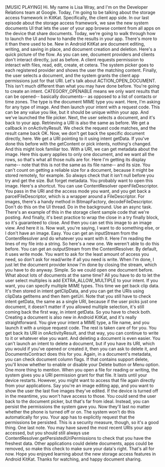 [MUSIC PLAYING] Hi. My name is Lisa Wray, and I'm on the Developer Relations team at Google. Today, I'm going to be talking about the storage access framework in KitKat. Specifically, the client app side. In our last episode about the storage access framework, we saw the new system documents UI that lets the user of your app browse content from all apps on the device that share documents. Today, we're going to walk through how to launch the UI and how to handle the results in your app. There's more to it than there used to be. New in Android KitKat are document editing, writing, and saving in place, and document creation and deletion. Here's a quick picture of the flow. As you can see, document providers and clients don't interact directly, just as before. A client requests permission to interact with files, read, edit, create, et cetera. The system picker goes to each registered provider and shows the user the matching content. Finally, the user selects a document, and the system grants the client app permissions just for that URI. Let's talk about ACTION_OPEN_DOCUMENT. This isn't much different than what you may have done before. You're going to create an intent. CATEGORY_OPENABLE means we only want results that can be opened-- basically documents-- as opposed to a list of contacts or time zones. The type is the document MIME type you want. Here, I'm asking for any type of image. And then launch your intent with a request code. This can be any value you like, but it should be unique within your app. And we've launched the file picker. Next, the user selects a document, and it's back to your app. Retrieving a URI is also the same as before. We get a callback in onActivityResult. We check the request code matches, and the result came back OK. Now, we don't get back the specific document directly, here. We get a URI pointing to it using intent getData. If you've done this before with the getContent or pick intents, nothing's changed. And this might look familiar too. With a URI, we can get metadata about the image. Here this query applies to only one document, and we want all the rows, so that's what all those nulls are for. Here I'm getting its display name-- note that this is not the same as its file name-- and its size. You can't count on getting a reliable size for a document, because it might be stored remotely, for example. So always check that it isn't null before you try and get the size. But forget metadata. You probably want to open this image. Here's a shortcut. You can use ContentResolver openFileDescriptor. You pass in the URI and the access mode you want, and you get back a parcelFileDescriptor, which is a wrapper around a FileDescriptor. For images, there's a handy method in BitmapFactory, decodeFileDescriptor. Don't do this on the UI thread. Do in the background. Use an async task. There's an example of this in the storage client sample code that we're posting. And finally, it's best practice to wrap the close in a try finally block, so it's guaranteed to close. And then you can set this image to an image view. And here it is. Now wait, you're saying, I want to do something else, or I don't have an image. Easy. You can get an inputStream from the ContentResolver and do whatever you want with it. Here I'm reading the lines of my file into a string. So here's a new one. We weren't able to do this before. You can get an outputStream from the ContentResolver. By default, it uses write mode. You want to ask for the least amount of access you need, so don't ask for read/write if all you need is write. When I'm done, I just let the document provider know I'm done by closing the stream, which you have to do anyway. Simple. So we could open one document before. What about lots of documents at the same time? All you have to do to let the user select multiples is add EXTRA_ALLOW_MULTIPLE to your intent. If you want, you can specify multiple MIME types. This time we get back clip data. It's then stored in intent getClipData, and you can get the URIs using clipData getItems and then item getUri. Note that you still have to check intent getData, the same as a single URI, because if the user picks just one document, it doesn't matter if you allowed multiple selection, it's still coming back the first way, in intent getData. So you have to check both. Creating a document is also new in Android KitKat, and it's really straightforward. You give your intent a MIME type, a file name, and you launch it with a unique request code. The rest is taken care of for you. You get back its URI in onActivityResult, and that way, you can continue to write to it or whatever else you want. And deleting a document is even easier. You can't launch an intent to delete a document, but if you have its URI, which you would if you've opened or created it, then you can ask to delete it, and DocumentsContract does this for you. Again, in a document's metadata, you can check document column flags. If that contains support delete, you'll know whether to enable or disable your Delete button or Menu option. One more thing to mention. When you open a file for reading or writing, the system gives you a URI permission grant for that file. It lasts until your device restarts. However, you might want to access that file again directly from your applications. Say you're an image editing app, and you want to show the user the last five images they've edited. If the device is turned off in the meantime, you won't have access to those. You could send the user back to the document picker, but that's far from ideal. Instead, you can persist the permissions the system gave you. Now they'll last no matter whether the phone is turned off or on. The system won't do this automatically for you. Your app has to explicitly request that the permissions be persisted. This is a security measure, though, so it's a good thing. One last note. You may have saved the most recent URIs your app accessed, but you should still always use  ContentResolver.getPersistedUriPermissions to check that you have the freshest data. Other applications could delete documents, apps could be removed, so make this check to make sure your data's right. That's all for now. Hope you enjoyed learning about the new storage access features in Android KitKat. Thanks for watching, and happy document sharing.